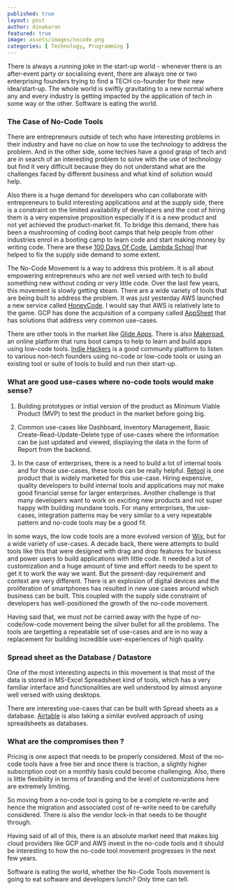 ```yaml
---
published: true
layout: post
author: dinakaran
featured: true
image: assets/images/nocode.png
categories: [ Technology, Programming ]
---
```


There is always a running joke in the start-up world - whenever there is an after-event party or socialising event, there are always one or two enterprising founders trying to find a TECH co-founder for their new idea/start-up.  The whole world is swiftly gravitating to a new normal where any and every industry is getting impacted by the application of tech in some way or the other. Software is eating the world.

### The Case of No-Code Tools 

There are entrepreneurs outside of tech who have interesting problems in their industry and have no clue on how to use the technology to address the problem. And in the other side, some techies have a good grasp of tech and are in search of an interesting problem to solve with the use of technology but find it very difficult because they do not understand what are the challenges faced by different business and what kind of solution would help.

Also there is a huge demand for developers who can collaborate with entrepreneurs to build interesting applications and at the supply side, there is a constraint on the limited availability of developers and the cost of hiring them is a very expensive proposition especially if it is a new product and not yet achieved the product-market fit. To bridge this demand, there has been a mushrooming of coding boot camps that help people from other industries enrol in a booting camp to learn code and start making money by writing code. There are these [100 Days Of Code](https://www.100daysofcode.com/), [Lambda School](https://lambdaschool.com/) that helped to fix the supply side demand to some extent.


The No-Code Movement is a way to address this problem. It is all about empowering entrepreneurs who are not well versed with tech to build something new without coding or very little code. Over the last few years, this movement is slowly getting steam. There are a wide variety of tools that are being built to address the problem. It was just yesterday AWS launched a new service called [HoneyCode](https://aws.amazon.com/blogs/aws/introducing-amazon-honeycode-build-web-mobile-apps-without-writing-code/). I would say that AWS is relatively late to the game. GCP has done the acquisition of a company called [AppSheet](https://www.appsheet.com/) that has solutions that address very common use-cases.

There are other tools in the market like [Glide Apps](https://www.glideapps.com/). There is also [Makerpad](https://www.makerpad.co/), an online platform that runs boot camps to help to learn and build apps using low-code tools. [Indie Hackers](https://www.indiehackers.com/) is a good community platform to listen to various non-tech founders using no-code or low-code tools or using an existing tool or suite of tools to build and run their start-up.

### What are good use-cases where no-code tools would make sense?

1. Building prototypes or initial version of the product as  Minimum Viable Product (MVP) to test the product in the market before going big.

2. Common use-cases like Dashboard, Inventory Management, Basic Create-Read-Update-Delete type of use-cases where the information can be just updated and viewed,  displaying the data in the form of Report from the backend. 

3. In the case of enterprises, there is a need to build a lot of internal tools and for those use-cases, these tools can be really helpful. [Retool](https://retool.com/) is one product that is widely marketed for this use-case. Hiring expensive, quality developers to build internal tools and applications may not make good financial sense for larger enterprises. Another challenge is that many developers want to work on exciting new products and not super happy with building mundane tools. For many enterprises, the use-cases, integration patterns may be very similar to a very repeatable pattern and no-code tools may be a good fit.

In some ways, the low code tools are a more evolved version of [Wix](https://www.wix.com/), but for a wide variety of use-cases. A decade back, there were attempts to build tools like this that were designed with drag and drop features for business and power users to build applications with little code. It needed a lot of customization and a huge amount of time and effort needs to be spent to get it to work the way we want. But the present-day requirement and context are very different. There is an explosion of digital devices and the proliferation of smartphones has resulted in new use cases around which business can be built. This coupled with the supply side constraint of developers has well-positioned the growth of the no-code movement. 

Having said that, we must not be carried away with the hype of no-code/low-code movement being the silver bullet for all the problems. The tools are targetting a repeatable set of use-cases and are in no way a replacement for building incredible user-experiences of high quality.


###  Spread sheet as the Database / Datastore

One of the most interesting aspects in this movement is that most of the data is stored in MS-Excel Spreadsheet kind of tools, which has a very familiar interface and functionalities are well understood by almost anyone well versed with using desktops.

There are interesting use-cases that can be built with Spread sheets as a database. [Airtable](https://airtable.com) is also taking a similar evolved approach of using spreadsheets as databases. 

### What are the compromises then ? 

Pricing is one aspect that needs to be properly considered. Most of the no-code tools have a free tier and once there is traction, a slightly higher subscription cost on a monthly basis could become challenging. Also, there is little flexibility in terms of branding and the level of customizations here are extremely limiting.

So moving from a no-code tool is going to be a complete re-write and hence the migration and associated cost of re-write need to be carefully considered. There is also the vendor lock-in that needs to be thought through.

Having said of all of this, there is an absolute market need that makes big cloud providers like GCP and AWS invest in the no-code tools and it should be interesting to how the no-code tool movement progresses in the next few years.

Software is eating the world, whether the No-Code Tools movement is going to eat software and developers lunch? Only time can tell.
